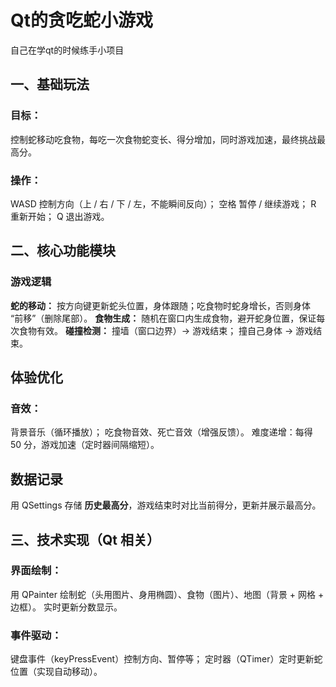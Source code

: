 # Qt的贪吃蛇小游戏
自己在学qt的时候练手小项目
## 一、基础玩法
### 目标：
控制蛇移动吃食物，每吃一次食物蛇变长、得分增加，同时游戏加速，最终挑战最高分。
### 操作：
WASD 控制方向（上 / 右 / 下 / 左，不能瞬间反向）；
空格 暂停 / 继续游戏；
R 重新开始；
Q 退出游戏。
## 二、核心功能模块
### 游戏逻辑
__蛇的移动：__ 按方向键更新蛇头位置，身体跟随；吃食物时蛇身增长，否则身体 “前移”（删除尾部）。
__食物生成：__ 随机在窗口内生成食物，避开蛇身位置，保证每次食物有效。
__碰撞检测：__
撞墙（窗口边界）→ 游戏结束；
撞自己身体 → 游戏结束。
## 体验优化
### 音效：
背景音乐（循环播放）；
吃食物音效、死亡音效（增强反馈）。
难度递增：每得 50 分，游戏加速（定时器间隔缩短）。
## 数据记录
用 QSettings 存储 __历史最高分__，游戏结束时对比当前得分，更新并展示最高分。
## 三、技术实现（Qt 相关）
### 界面绘制：
用 QPainter 绘制蛇（头用图片、身用椭圆）、食物（图片）、地图（背景 + 网格 + 边框）。
实时更新分数显示。
### 事件驱动：
键盘事件（keyPressEvent）控制方向、暂停等；
定时器（QTimer）定时更新蛇位置（实现自动移动）。
